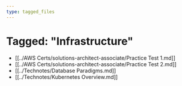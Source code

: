 ```yaml
---
type: tagged_files
---
```

# Tagged: "Infrastructure"

- [[../AWS Certs/solutions-architect-associate/Practice Test 1.md]]
- [[../AWS Certs/solutions-architect-associate/Practice Test 2.md]]
- [[../Technotes/Database Paradigms.md]]
- [[../Technotes/Kubernetes Overview.md]]
